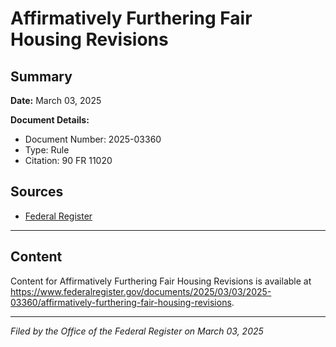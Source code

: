 # Affirmatively Furthering Fair Housing Revisions

## Summary

**Date:** March 03, 2025

**Document Details:**
- Document Number: 2025-03360
- Type: Rule
- Citation: 90 FR 11020

## Sources
- [Federal Register](https://www.federalregister.gov/documents/2025/03/03/2025-03360/affirmatively-furthering-fair-housing-revisions)

---

## Content

Content for Affirmatively Furthering Fair Housing Revisions is available at https://www.federalregister.gov/documents/2025/03/03/2025-03360/affirmatively-furthering-fair-housing-revisions.

---

*Filed by the Office of the Federal Register on March 03, 2025*
